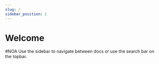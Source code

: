 ```yaml
---
slug: /
sidebar_position: 1
---
```


# Welcome
#NOA
Use the sidebar to navigate between docs or use the search bar on the topbar.

